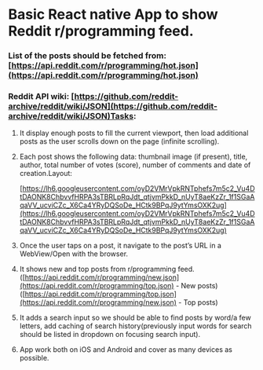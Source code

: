 # Basic React native App to show Reddit r/programming feed. 

### List of the posts should be fetched from: [https://api.reddit.com/r/programming/hot.json](https://api.reddit.com/r/programming/hot.json)

### Reddit API wiki: [https://github.com/reddit-archive/reddit/wiki/JSON](https://github.com/reddit-archive/reddit/wiki/JSON)Tasks:

1. It display enough posts to fill the current viewport, then load additional posts as the user scrolls down on the page (infinite scrolling).
2. Each post shows the following data: thumbnail image (if present), title, author, total number of votes (score), number of comments and date of creation.Layout:
    
    [https://lh6.googleusercontent.com/oyD2VMrVpkRNTphefs7m5c2_Vu4DtDAONK8ChbvvfHRPA3sTBRLpRqJdt_qtjvmPkkD_nUyT8aeKzZr_1f1SGaAqaVV_ucviCZc_X6Ca4YRyDQSoDe_HCtk9BPqJ9ytYmsOXK2ug](https://lh6.googleusercontent.com/oyD2VMrVpkRNTphefs7m5c2_Vu4DtDAONK8ChbvvfHRPA3sTBRLpRqJdt_qtjvmPkkD_nUyT8aeKzZr_1f1SGaAqaVV_ucviCZc_X6Ca4YRyDQSoDe_HCtk9BPqJ9ytYmsOXK2ug)
    
3. Once the user taps on a post, it navigate to the post’s URL in a WebView/Open with the browser.
4. It shows new and top posts from r/programming feed.([https://api.reddit.com/r/programming/new.json](https://api.reddit.com/r/programming/top.json) - New posts)([https://api.reddit.com/r/programming/top.json](https://api.reddit.com/r/programming/new.json) - Top posts)
5. It adds a search input so we should be able to find posts by word/a few letters, add caching of search history(previously input words for search should be listed in dropdown on focusing search input).
6. App work both on iOS and Android and cover as many devices as possible.
